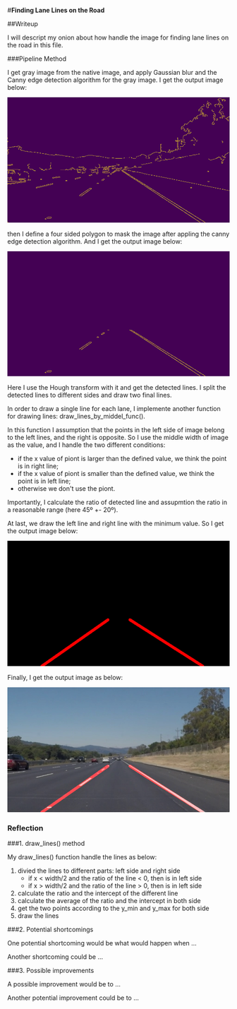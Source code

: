 #**Finding Lane Lines on the Road** 

##Writeup

I will descript my onion about how handle the image for finding lane lines on the road in this file.


###Pipeline Method

I get gray image from the native image, and apply Gaussian blur and the Canny edge detection algorithm for the gray image. I get the output image below:

[canny_image]: ./test_images_output/solidWhiteRight_Canny.jpg "CannyIamge"
![alt text][canny_image]

then I define a four sided polygon to mask the image after appling the canny edge detection algorithm. And I get the output image below:

[region_image]: ./test_images_output/solidWhiteRight_Region.jpg "RegionIamge"
![alt text][region_image]

Here I use the Hough transform with it and get the detected lines. I split the detected lines to different sides and draw two final lines. 

In order to draw a single line for each lane, I implemente another function for drawing lines: draw_lines_by_middel_func().

In this function I assumption that the points in the left side of image belong to the left lines, and the right is opposite. So I use the middle width of image as the value, and I handle the two different conditions:

* if the x value of piont is larger than the defined value, we think the point is in right line;
* if the x value of piont is smaller than the defined value, we think the point is in left line;
* otherwise we don't use the piont.

Importantly, I calculate the ratio of detected line and assupmtion the ratio in a reasonable range (here 45º +- 20º).

At last, we draw the left line and right line with the minimum value. So I get the output image below:

[hough_image]: ./test_images_output/solidWhiteRight_Hough.jpg "RegionIamge"
![alt text][hough_image]

Finally, I get the output image as below:

[result_image]: ./test_images_output/solidWhiteRight_Out.jpg "RegionIamge"
![alt text][result_image]


### Reflection

###1. draw_lines() method

My draw_lines() function handle the lines as below:

1. divied the lines to different parts: left side and right side
	* if x < width/2 and the ratio of the line < 0, then is in left side
    * if x > width/2 and the ratio of the line > 0, then is in left side
2. calculate the ratio and the intercept of the different line
3. calculate the average of the ratio and the intercept in both side
4. get the two points according to the y_min and y_max for both side
5. draw the lines


###2. Potential shortcomings


One potential shortcoming would be what would happen when ... 

Another shortcoming could be ...


###3. Possible improvements

A possible improvement would be to ...

Another potential improvement could be to ...